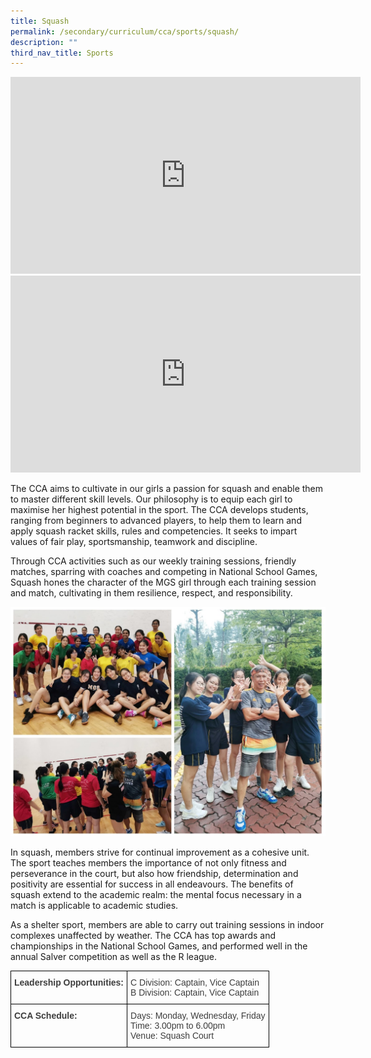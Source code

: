 ```yaml
---
title: Squash
permalink: /secondary/curriculum/cca/sports/squash/
description: ""
third_nav_title: Sports
---
```



<iframe width="560" height="315" src="https://www.youtube.com/embed/ogl3fwBJ-D4" title="YouTube video player" frameborder="0" allow="accelerometer; autoplay; clipboard-write; encrypted-media; gyroscope; picture-in-picture" allowfullscreen></iframe>

<iframe width="560" height="315" src="https://www.youtube.com/embed/fE5MRShEUVc" title="YouTube video player" frameborder="0" allow="accelerometer; autoplay; clipboard-write; encrypted-media; gyroscope; picture-in-picture" allowfullscreen></iframe>

The CCA aims to cultivate in our girls a passion for squash and enable them to master different skill levels. Our philosophy is to equip each girl to maximise her highest potential in the sport. The CCA develops students, ranging from beginners to advanced players, to help them to learn and apply squash racket skills, rules and competencies. It seeks to impart values of fair play, sportsmanship, teamwork and discipline.

  

Through CCA activities such as our weekly training sessions, friendly matches, sparring with coaches and competing in National School Games, Squash hones the character of the MGS girl through each training session and match, cultivating in them resilience, respect, and responsibility.

![](/images/squash%202021.jpg)

In squash, members strive for continual improvement as a cohesive unit. The sport teaches members the importance of not only fitness and perseverance in the court, but also how friendship, determination and positivity are essential for success in all endeavours. The benefits of squash extend to the academic realm: the mental focus necessary in a match is applicable to academic studies.

  

As a shelter sport, members are able to carry out training sessions in indoor complexes unaffected by weather. The CCA has top awards and championships in the National School Games, and performed well in the annual Salver competition as well as the R league.

<style type="text/css">
.tg  {border-collapse:collapse;border-spacing:0;}
.tg td{border-color:black;border-style:solid;border-width:1px;font-family:Arial, sans-serif;font-size:14px;
  overflow:hidden;padding:10px 5px;word-break:normal;}
.tg th{border-color:black;border-style:solid;border-width:1px;font-family:Arial, sans-serif;font-size:14px;
  font-weight:normal;overflow:hidden;padding:10px 5px;word-break:normal;}
.tg .tg-uwnk{color:#3D3D3D;text-align:left;vertical-align:top}
.tg .tg-bzr3{color:#3D3D3D;font-weight:bold;text-align:left;vertical-align:top}
</style>
<table class="tg">
<thead>
  <tr>
    <th class="tg-bzr3">Leadership Opportunities:</th>
    <th class="tg-uwnk">C Division: Captain, Vice Captain<br>B Division: Captain, Vice Captain</th>
  </tr>
</thead>
<tbody>
  <tr>
    <td class="tg-bzr3">CCA Schedule:</td>
    <td class="tg-uwnk">Days: Monday, Wednesday, Friday<br>Time: 3.00pm to 6.00pm<br>Venue: Squash Court</td>
  </tr>
</tbody>
</table>